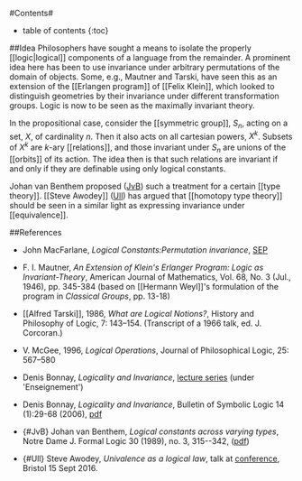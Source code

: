 #Contents#
* table of contents
{:toc}

##Idea
Philosophers have sought a means to isolate the properly [[logic|logical]] components of a language from the remainder. A prominent idea here has been to use invariance under arbitrary permutations of the domain of objects. Some, e.g., Mautner and Tarski, have seen this as an extension of the [[Erlangen program]] of [[Felix Klein]], which looked to distinguish geometries by their invariance under different transformation groups. Logic is now to be seen as the maximally invariant theory.

In the propositional case, consider the [[symmetric group]], $S_n$, acting on a set, $X$, of cardinality $n$. Then it also acts on all cartesian powers, $X^k$. Subsets of $X^k$ are $k$-ary [[relations]], and those invariant under $S_n$ are unions of the [[orbits]] of its action. The idea then is that such relations are invariant if and only if they are definable using only logical constants.

Johan van Benthem proposed ([JvB](#JvB)) such a treatment for a certain [[type theory]]. [[Steve Awodey]] ([Ull](#Ull)) has argued that [[homotopy type theory]] should be seen in a similar light as expressing invariance under [[equivalence]].

##References

* John MacFarlane, _Logical Constants:Permutation invariance_, [SEP](http://plato.stanford.edu/entries/logical-constants/#PerInv)

* F. I. Mautner, _An Extension of Klein's Erlanger Program: Logic as Invariant-Theory_, American Journal of Mathematics, Vol. 68, No. 3 (Jul., 1946), pp. 345-384 (based on [[Hermann Weyl]]'s formulation of the program in _Classical Groups_, pp. 13-18)

* [[Alfred Tarski]], 1986, _What are Logical Notions?_, History and Philosophy of Logic, 7: 143–154. (Transcript of a 1966 talk, ed. J. Corcoran.)

* V. McGee, 1996, _Logical Operations_, Journal of Philosophical Logic, 25: 567–580

* Denis Bonnay, _Logicality and Invariance_, [lecture series](http://lumiere.ens.fr/~dbonnay/) (under 'Enseignement')

* Denis Bonnay, _Logicality and Invariance_, Bulletin of Symbolic Logic 14 (1):29-68 (2006), [pdf](http://lumiere.ens.fr/~dbonnay/files/Papers/bonnaylogicalityandinvariance.pdf)

* {#JvB} Johan van Benthem, _Logical constants across varying types_, Notre Dame J. Formal Logic 30 (1989), no. 3, 315--342, ([pdf](http://www.illc.uva.nl/lgc/translation/papers/LogicalConstants.pdf))

* {#Ull} Steve Awodey, _Univalence as a logical law_, talk at [conference](https://hottatbristol.wordpress.com/), Bristol 15 Sept 2016.